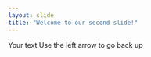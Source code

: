 ```yaml
---
layout: slide
title: "Welcome to our second slide!"
---
```

Your text
Use the left arrow to go back up
